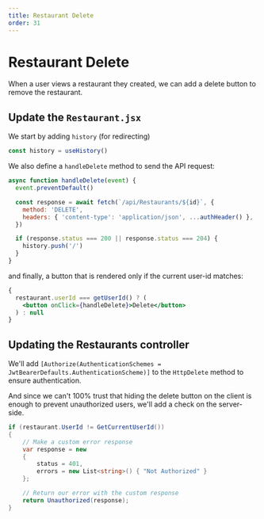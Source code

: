 ```yaml
---
title: Restaurant Delete
order: 31
---
```


# Restaurant Delete

When a user views a restaurant they created, we can add a delete button to
remove the restaurant.

## Update the `Restaurant.jsx`

We start by adding `history` (for redirecting)

```javascript
const history = useHistory()
```

We also define a `handleDelete` method to send the API request:

```javascript
async function handleDelete(event) {
  event.preventDefault()

  const response = await fetch(`/api/Restaurants/${id}`, {
    method: 'DELETE',
    headers: { 'content-type': 'application/json', ...authHeader() },
  })

  if (response.status === 200 || response.status === 204) {
    history.push('/')
  }
}
```

and finally, a button that is rendered only if the current user-id matches:

```jsx
{
  restaurant.userId === getUserId() ? (
    <button onClick={handleDelete}>Delete</button>
  ) : null
}
```

## Updating the Restaurants controller

We'll add
`[Authorize(AuthenticationSchemes = JwtBearerDefaults.AuthenticationScheme)]` to
the `HttpDelete` method to ensure authentication.

And since we can't 100% trust that hiding the delete button on the client is
enough to prevent unauthorized users, we'll add a check on the server-side.

```csharp
if (restaurant.UserId != GetCurrentUserId())
{
    // Make a custom error response
    var response = new
    {
        status = 401,
        errors = new List<string>() { "Not Authorized" }
    };

    // Return our error with the custom response
    return Unauthorized(response);
}
```

<GithubCommitViewer repo="suncoast-devs/TacoTuesday" commit="faa35b8bbdf6d0c6853bbff4222ce2aa3a54a30c" />
